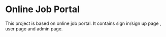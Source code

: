 # Online Job Portal

This project is based on online job portal. It contains sign in/sign up page , user page and admin page.

